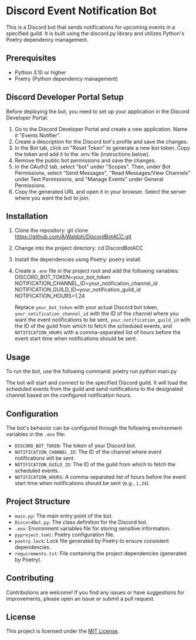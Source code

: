 # Discord Event Notification Bot

This is a Discord bot that sends notifications for upcoming events in a specified guild. It is built using the discord.py library and utilizes Python's Poetry dependency management.

## Prerequisites

- Python 3.10 or higher
- Poetry (Python dependency management)

## Discord Developer Portal Setup

Before deploying the bot, you need to set up your application in the Discord Developer Portal:

1. Go to the Discord Developer Portal and create a new application. Name it "Events Notifier".
2. Create a description for the Discord bot's profile and save the changes.
3. In the Bot tab, click on "Reset Token" to generate a new bot token. Copy the token and add it to the .env file (instructions below).
4. Remove the public bot permissions and save the changes.
5. In the OAuth2 tab, select "bot" under "Scopes". Then, under Bot Permissions, select "Send Messages", "Read Messages/View Channels" under Text Permissions, and "Manage Events" under General Permissions.
6. Copy the generated URL and open it in your browser. Select the server where you want the bot to join.


## Installation

1. Clone the repository:
   git clone https://github.com/AiWaldoh/DiscordBotACC.git

2. Change into the project directory:
   cd DiscordBotACC

3. Install the dependencies using Poetry:
   poetry install

4. Create a `.env` file in the project root and add the following variables:
   DISCORD_BOT_TOKEN=your_bot_token
   NOTIFICATION_CHANNEL_ID=your_notification_channel_id
   NOTIFICATION_GUILD_ID=your_notification_guild_id
   NOTIFICATION_HOURS=1,24

   Replace `your_bot_token` with your actual Discord bot token, `your_notification_channel_id` with the ID of the channel where you want the event notifications to be sent, `your_notification_guild_id` with the ID of the guild from which to fetch the scheduled events, and `NOTIFICATION_HOURS` with a comma-separated list of hours before the event start time when notifications should be sent.

## Usage

To run the bot, use the following command:
poetry run python main.py

The bot will start and connect to the specified Discord guild. It will load the scheduled events from the guild and send notifications to the designated channel based on the configured notification hours.

## Configuration

The bot's behavior can be configured through the following environment variables in the `.env` file:

- `DISCORD_BOT_TOKEN`: The token of your Discord bot.
- `NOTIFICATION_CHANNEL_ID`: The ID of the channel where event notifications will be sent.
- `NOTIFICATION_GUILD_ID`: The ID of the guild from which to fetch the scheduled events.
- `NOTIFICATION_HOURS`: A comma-separated list of hours before the event start time when notifications should be sent (e.g., `1,24`).

## Project Structure

- `main.py`: The main entry point of the bot.
- `DiscordBot.py`: The class definition for the Discord bot.
- `.env`: Environment variables file for storing sensitive information.
- `pyproject.toml`: Poetry configuration file.
- `poetry.lock`: Lock file generated by Poetry to ensure consistent dependencies.
- `requirements.txt`: File containing the project dependencies (generated by Poetry).

## Contributing

Contributions are welcome! If you find any issues or have suggestions for improvements, please open an issue or submit a pull request.

## License

This project is licensed under the [MIT License](LICENSE).